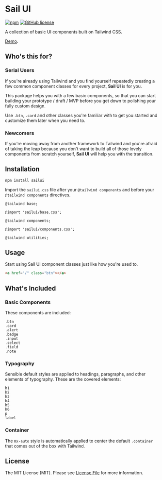 # Sail UI
[![npm](https://img.shields.io/npm/v/sailui)](https://www.npmjs.com/package/sailui)
[![GitHub license](https://img.shields.io/github/license/sailui/ui)](https://github.com/sailui/ui/blob/master/LICENSE.md)

A collection of basic UI components built on Tailwind CSS. 

[Demo](https://sailui.github.io/).

## Who's this for?
### Serial Users
If you're already using Tailwind and you find yourself repeatedly creating 
a few common component classes for every project, **Sail UI** is for you.

This package helps you with a few basic components, so that you can start 
building your prototype / draft / MVP before you get down to polishing your
fully custom design. 

Use `.btn`, `.card` and other classes you're familiar with to get you started and customize them later when you need to.  

### Newcomers
If you're moving away from another framework to Tailwind
and you're afraid of taking the leap because you don't want to
build all of those lovely components from scratch yourself, 
**Sail UI** will help you with the transition.   

## Installation
```bash
npm install sailui
```

Import the `sailui.css` file after your `@tailwind components` and before your `@tailwind components` directives.
```postcss
@tailwind base;

@import 'sailui/base.css';

@tailwind components;

@import 'sailui/components.css';

@tailwind utilities;
```

## Usage
Start using Sail UI component classes just like how you're used to.
```html
<a href="/" class="btn"></a>
```

## What's Included
### Basic Components
These components are included:
```
.btn
.card
.alert
.badge
.input
.select
.field
.note
```

### Typography
Sensible default styles are applied to headings, paragraphs, and other elements of typography. 
These are the covered elements:
```
h1
h2
h3
h4
h5
h6
p
label
``` 

### Container
The `mx-auto` style is automatically applied to center the default `.container` that comes out of the box with Tailwind. 

## License
The MIT License (MIT). Please see [License File](LICENSE.md) for more information.